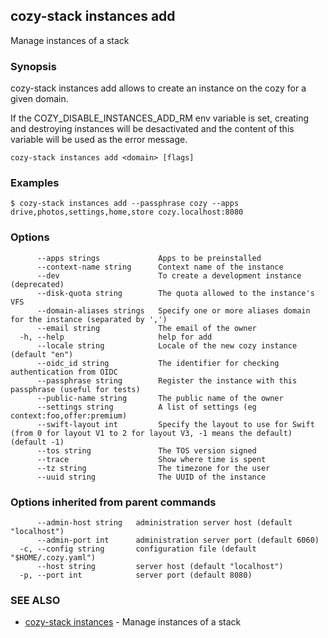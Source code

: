 ## cozy-stack instances add

Manage instances of a stack

### Synopsis


cozy-stack instances add allows to create an instance on the cozy for a
given domain.

If the COZY_DISABLE_INSTANCES_ADD_RM env variable is set, creating and
destroying instances will be desactivated and the content of this variable will
be used as the error message.


```
cozy-stack instances add <domain> [flags]
```

### Examples

```
$ cozy-stack instances add --passphrase cozy --apps drive,photos,settings,home,store cozy.localhost:8080
```

### Options

```
      --apps strings             Apps to be preinstalled
      --context-name string      Context name of the instance
      --dev                      To create a development instance (deprecated)
      --disk-quota string        The quota allowed to the instance's VFS
      --domain-aliases strings   Specify one or more aliases domain for the instance (separated by ',')
      --email string             The email of the owner
  -h, --help                     help for add
      --locale string            Locale of the new cozy instance (default "en")
      --oidc_id string           The identifier for checking authentication from OIDC
      --passphrase string        Register the instance with this passphrase (useful for tests)
      --public-name string       The public name of the owner
      --settings string          A list of settings (eg context:foo,offer:premium)
      --swift-layout int         Specify the layout to use for Swift (from 0 for layout V1 to 2 for layout V3, -1 means the default) (default -1)
      --tos string               The TOS version signed
      --trace                    Show where time is spent
      --tz string                The timezone for the user
      --uuid string              The UUID of the instance
```

### Options inherited from parent commands

```
      --admin-host string   administration server host (default "localhost")
      --admin-port int      administration server port (default 6060)
  -c, --config string       configuration file (default "$HOME/.cozy.yaml")
      --host string         server host (default "localhost")
  -p, --port int            server port (default 8080)
```

### SEE ALSO

* [cozy-stack instances](cozy-stack_instances.md)	 - Manage instances of a stack

